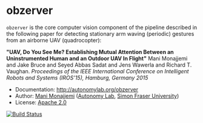 # obzerver

`obzerver` is the core computer vision component of the pipeline described in the following paper for detecting stationary arm waving (periodic) gestures from an airborne UAV (quadrocopter):

**"UAV, Do You See Me? Establishing Mutual Attention Between an Uninstrumented Human and an Outdoor UAV In Flight"**
Mani Monajjemi and Jake Bruce and Seyed Abbas Sadat and Jens Wawerla and Richard T. Vaughan.
_Proceedings of the IEEE International Conference on Intelligent Robots and Systems (IROS'15), Hamburg, Germany 2015_

* Documentation: http://autonomylab.org/obzerver
* Author: [Mani Monajjemi](http://mani.im) ([Autonomy Lab](http://autonomylab.org), [Simon Fraser University](http://www.sfu.ca))
* License: [Apache 2.0](http://www.apache.org/licenses/LICENSE-2.0)

[![Build Status](https://semaphoreci.com/api/v1/projects/787c2457-dc9e-40e2-9b03-ef268d1d05fe/545416/badge.svg)](https://semaphoreci.com/mani_monaj/obzerver)
